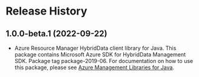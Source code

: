 # Release History

## 1.0.0-beta.1 (2022-09-22)

- Azure Resource Manager HybridData client library for Java. This package contains Microsoft Azure SDK for HybridData Management SDK.  Package tag package-2019-06. For documentation on how to use this package, please see [Azure Management Libraries for Java](https://aka.ms/azsdk/java/mgmt).
